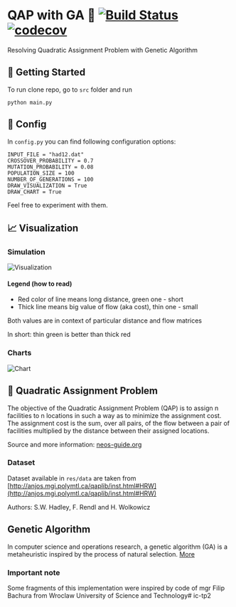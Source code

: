 # QAP with GA 🐒 [![Build Status](https://travis-ci.org/wzieba/QAP-Genetic-Algorithm.svg?branch=master)](https://travis-ci.org/wzieba/QAP-Genetic-Algorithm) [![codecov](https://codecov.io/gh/wzieba/QAP-Genetic-Algorithm/branch/master/graph/badge.svg)](https://codecov.io/gh/wzieba/QAP-Genetic-Algorithm)

Resolving Quadratic Assignment Problem with Genetic Algorithm

## 🚀 Getting Started

To run clone repo, go to `src` folder and run
```
python main.py
```

## 🔧 Config

In `config.py` you can find following configuration options:
```
INPUT_FILE = "had12.dat"
CROSSOVER_PROBABILITY = 0.7
MUTATION_PROBABILITY = 0.08
POPULATION_SIZE = 100
NUMBER_OF_GENERATIONS = 100
DRAW_VISUALIZATION = True
DRAW_CHART = True
```
Feel free to experiment with them.

## 📈 Visualization

### Simulation

![Visualization](https://raw.githubusercontent.com/wzieba/QAP-Genetic-Algorithm/master/static/visualization.gif "Visualization")

#### Legend (how to read)

- Red color of line means long distance, green one - short
- Thick line means big value of flow (aka cost), thin one - small

Both values are in context of particular distance and flow matrices

In short: thin green is better than thick red

### Charts

![Chart](https://raw.githubusercontent.com/wzieba/QAP-Genetic-Algorithm/master/static/chart.png "Chart")

## 🚚 Quadratic Assignment Problem

The objective of the Quadratic Assignment Problem (QAP) is to assign n facilities to n locations in such a way as to minimize the assignment cost. The assignment cost is the sum, over all pairs, of the flow between a pair of facilities multiplied by the distance between their assigned locations.

Source and more information: [neos-guide.org](https://neos-guide.org/content/quadratic-assignment-problem)

### Dataset

Dataset available in `res/data` are taken from [http://anjos.mgi.polymtl.ca/qaplib/inst.html#HRW](http://anjos.mgi.polymtl.ca/qaplib/inst.html#HRW)

Authors: S.W. Hadley, F. Rendl and H. Wolkowicz

## Genetic Algorithm

In computer science and operations research, a genetic algorithm (GA) is a metaheuristic inspired by the process of natural selection. [More](https://en.wikipedia.org/wiki/Genetic_algorithm)

### Important note

Some fragments of this implementation were inspired by code of mgr Filip Bachura from Wroclaw University of Science and Technology#   i c - t p 2  
 